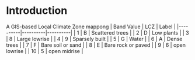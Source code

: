 # Introduction
A GIS-based Local Climate Zone mappong
| Band Value | LCZ | Label |
|----------|----------|----------|
| 1 | B | Scattered trees |
| 2 | D | Low plants |
| 3 | 8 | Large lowrise |
| 4 | 9 | Sparsely built |
| 5 | G | Water |
| 6 | A | Dense trees |
| 7 | F | Bare soil or sand |
| 8 | E | Bare rock or paved |
| 9 | 6 | open lowrise |
| 10 | 5 | open midrise |


